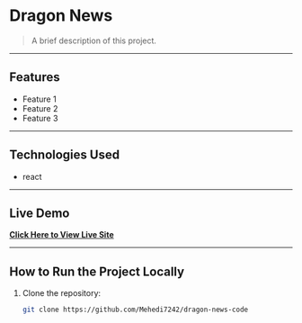 # **Dragon News**

> A brief description of this project.

---

## **Features**

- Feature 1
- Feature 2
- Feature 3

---

## **Technologies Used**

- react 


---

## **Live Demo**

[**Click Here to View Live Site**](https://dragon-news-29617.web.app)

---

## **How to Run the Project Locally**

1. Clone the repository:
   ```bash
   git clone https://github.com/Mehedi7242/dragon-news-code
